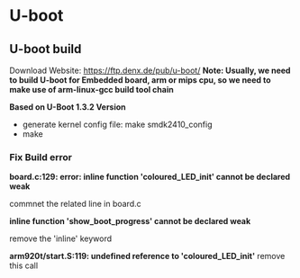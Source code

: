 # U-boot

## U-boot build
Download Website: https://ftp.denx.de/pub/u-boot/
**Note: Usually, we need to build U-boot for Embedded board, arm or mips cpu, so we need to make use of arm-linux-gcc build tool chain**

**Based on U-Boot 1.3.2 Version**


- generate kernel config file: make smdk2410_config
- make

### Fix Build error

**board.c:129: error: inline function 'coloured_LED_init' cannot be declared weak**

commnet the related line in board.c

**inline function 'show_boot_progress' cannot be declared weak**

remove the 'inline' keyword

**arm920t/start.S:119: undefined reference to 'coloured_LED_init'**
remove this call